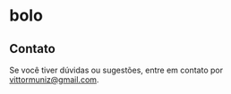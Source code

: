 # bolo


## Contato
Se você tiver dúvidas ou sugestões, entre em contato por [vittormuniz@gmail.com](mailto:vittormuniz@gmail.com).

 

